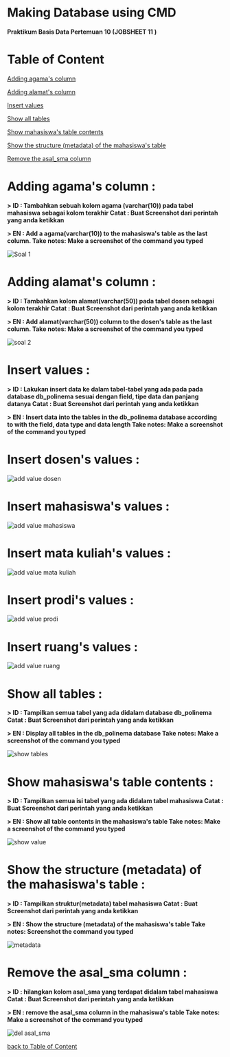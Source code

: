 # Making Database using CMD
**Praktikum Basis Data Pertemuan 10 (JOBSHEET 11 )**

# Table of Content
[Adding agama's column](https://github.com/lieeh/learn_database/tree/main/meeting-10#adding-agamas-column-)

[Adding alamat's column](https://github.com/lieeh/learn_database/tree/main/meeting-10#adding-alamats-column-)

[Insert values ](https://github.com/lieeh/learn_database/tree/main/meeting-10#insert-values-)

[Show all tables](https://github.com/lieeh/learn_database/tree/main/meeting-10#show-all-tables-)

[Show mahasiswa's table contents](https://github.com/lieeh/learn_database/tree/main/meeting-10#show-mahasiswas-table-contents-)

[Show the structure (metadata) of the mahasiswa's table](https://github.com/lieeh/learn_database/tree/main/meeting-10#show-the-structure-metadata-of-the-mahasiswas-table-)

[Remove the asal_sma column](https://github.com/lieeh/learn_database/tree/main/meeting-10#remove-the-asal_sma-column-)

# Adding agama's column :

**> ID : Tambahkan sebuah kolom agama (varchar(10)) pada tabel mahasiswa sebagai kolom terakhir
Catat : Buat Screenshot dari perintah yang anda ketikkan**

**> EN : Add a agama(varchar(10)) to the mahasiswa's table as the last column.
Take notes: Make a screenshot of the command you typed**

![Soal 1](https://github.com/lieeh/learn_database/assets/150438523/f4a8b558-f64b-4d75-a638-aabc0aaa84d2)

# Adding alamat's column :

**> ID : Tambahkan kolom alamat(varchar(50)) pada tabel dosen sebagai kolom terakhir
Catat : Buat Screenshot dari perintah yang anda ketikkan**


**> EN : Add alamat(varchar(50)) column to the dosen's table as the last column.
Take notes: Make a screenshot of the command you typed**

![soal 2](https://github.com/lieeh/learn_database/assets/150438523/40660c30-db44-4336-80da-79aef2f7dc2e)

# Insert values :

**> ID : Lakukan insert data ke dalam tabel-tabel yang ada pada pada database db_polinema sesuai
dengan field, tipe data dan panjang datanya
Catat : Buat Screenshot dari perintah yang anda ketikkan**

**> EN : Insert data into the tables in the db_polinema database according to
with the field, data type and data length
Take notes: Make a screenshot of the command you typed**

# Insert dosen's values :

![add value dosen](https://github.com/lieeh/learn_database/assets/150438523/2063e913-1618-4230-8ca5-b0572f237039)

# Insert mahasiswa's values :

![add value mahasiswa](https://github.com/lieeh/learn_database/assets/150438523/3d7a180e-c538-4442-8209-315c47938137)

# Insert mata kuliah's values :

![add value mata kuliah](https://github.com/lieeh/learn_database/assets/150438523/0483cdd4-bab9-433c-9570-b5e456a0f4d1)

# Insert prodi's values :

![add value prodi](https://github.com/lieeh/learn_database/assets/150438523/400b422f-b169-45ac-a250-5d109485c395)

# Insert ruang's values :

![add value ruang](https://github.com/lieeh/learn_database/assets/150438523/4c341dea-55b0-4180-855d-e1dbc60f7d17)

# Show all tables :

**> ID : Tampilkan semua tabel yang ada didalam database db_polinema
Catat : Buat Screenshot dari perintah yang anda ketikkan**

**> EN : Display all tables in the db_polinema database
Take notes: Make a screenshot of the command you typed**

![show tables](https://github.com/lieeh/learn_database/assets/150438523/239cff69-ca38-4dc6-a0fd-a0373e380d74)

# Show mahasiswa's table contents :

**> ID : Tampilkan semua isi tabel yang ada didalam tabel mahasiswa
Catat : Buat Screenshot dari perintah yang anda ketikkan**

**> EN : Show all table contents in the mahasiswa's table
Take notes: Make a screenshot of the command you typed**

![show value](https://github.com/lieeh/learn_database/assets/150438523/bf7594cb-a711-4238-a3c1-4cedddb93210)

# Show the structure (metadata) of the mahasiswa's table :

**> ID : Tampilkan struktur(metadata) tabel mahasiswa
Catat : Buat Screenshot dari perintah yang anda ketikkan**

**> EN : Show the structure (metadata) of the mahasiswa's table
Take notes: Screenshot the command you typed**

![metadata](https://github.com/lieeh/learn_database/assets/150438523/395544ef-99fe-411a-9df0-23c3b4fccb7a)

#  Remove the asal_sma column :

**> ID : hilangkan kolom asal_sma yang terdapat didalam tabel mahasiswa
Catat : Buat Screenshot dari perintah yang anda ketikkan**

**> EN : remove the asal_sma column in the mahasiswa's table
Take notes: Make a screenshot of the command you typed**

![del asal_sma](https://github.com/lieeh/learn_database/assets/150438523/7e2ee9c5-db49-49eb-a7a1-1d0bfe2a99d6)


[back to Table of Content](https://github.com/lieeh/learn_database/tree/main/meeting-10#table-of-content)
